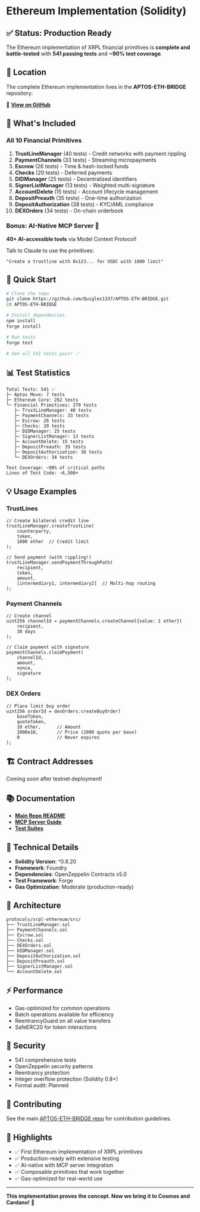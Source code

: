 # Ethereum Implementation (Solidity)

## ✅ Status: Production Ready

The Ethereum implementation of XRPL financial primitives is **complete and battle-tested** with **541 passing tests** and **~90% test coverage**.

## 📍 Location

The complete Ethereum implementation lives in the **APTOS-ETH-BRIDGE** repository:

🔗 **[View on GitHub](https://github.com/Quigles1337/APTOS-ETH-BRIDGE)**

## 🎯 What's Included

### All 10 Financial Primitives

1. **TrustLineManager** (40 tests) - Credit networks with payment rippling
2. **PaymentChannels** (33 tests) - Streaming micropayments
3. **Escrow** (26 tests) - Time & hash-locked funds
4. **Checks** (20 tests) - Deferred payments
5. **DIDManager** (25 tests) - Decentralized identifiers
6. **SignerListManager** (13 tests) - Weighted multi-signature
7. **AccountDelete** (15 tests) - Account lifecycle management
8. **DepositPreauth** (35 tests) - One-time authorization
9. **DepositAuthorization** (38 tests) - KYC/AML compliance
10. **DEXOrders** (34 tests) - On-chain orderbook

### Bonus: AI-Native MCP Server 🤖

**40+ AI-accessible tools** via Model Context Protocol!

Talk to Claude to use the primitives:
```
"Create a trustline with 0x123... for USDC with 1000 limit"
```

## 🚀 Quick Start

```bash
# Clone the repo
git clone https://github.com/Quigles1337/APTOS-ETH-BRIDGE.git
cd APTOS-ETH-BRIDGE

# Install dependencies
npm install
forge install

# Run tests
forge test

# See all 541 tests pass! ✅
```

## 📊 Test Statistics

```
Total Tests: 541 ✅
├─ Aptos Move: 7 tests
├─ Ethereum Core: 262 tests
└─ Financial Primitives: 279 tests
   ├─ TrustLineManager: 40 tests
   ├─ PaymentChannels: 33 tests
   ├─ Escrow: 26 tests
   ├─ Checks: 20 tests
   ├─ DIDManager: 25 tests
   ├─ SignerListManager: 13 tests
   ├─ AccountDelete: 15 tests
   ├─ DepositPreauth: 35 tests
   ├─ DepositAuthorization: 38 tests
   └─ DEXOrders: 34 tests

Test Coverage: ~90% of critical paths
Lines of Test Code: ~6,500+
```

## 💡 Usage Examples

### TrustLines

```solidity
// Create bilateral credit line
trustLineManager.createTrustLine(
    counterparty,
    token,
    1000 ether  // Credit limit
);

// Send payment (with rippling!)
trustLineManager.sendPaymentThroughPath(
    recipient,
    token,
    amount,
    [intermediary1, intermediary2]  // Multi-hop routing
);
```

### Payment Channels

```solidity
// Create channel
uint256 channelId = paymentChannels.createChannel{value: 1 ether}(
    recipient,
    30 days
);

// Claim payment with signature
paymentChannels.claimPayment(
    channelId,
    amount,
    nonce,
    signature
);
```

### DEX Orders

```solidity
// Place limit buy order
uint256 orderId = dexOrders.createBuyOrder(
    baseToken,
    quoteToken,
    10 ether,      // Amount
    2000e18,       // Price (2000 quote per base)
    0              // Never expires
);
```

## 🏗️ Contract Addresses

Coming soon after testnet deployment!

## 📚 Documentation

- **[Main Repo README](https://github.com/Quigles1337/APTOS-ETH-BRIDGE/blob/main/README.md)**
- **[MCP Server Guide](https://github.com/Quigles1337/APTOS-ETH-BRIDGE/blob/main/src/mcp-server/README.md)**
- **[Test Suites](https://github.com/Quigles1337/APTOS-ETH-BRIDGE/tree/main/test/ethereum)**

## 🔧 Technical Details

- **Solidity Version**: ^0.8.20
- **Framework**: Foundry
- **Dependencies**: OpenZeppelin Contracts v5.0
- **Test Framework**: Forge
- **Gas Optimization**: Moderate (production-ready)

## 🎨 Architecture

```
protocols/xrpl-ethereum/src/
├── TrustLineManager.sol
├── PaymentChannels.sol
├── Escrow.sol
├── Checks.sol
├── DEXOrders.sol
├── DIDManager.sol
├── DepositAuthorization.sol
├── DepositPreauth.sol
├── SignerListManager.sol
└── AccountDelete.sol
```

## ⚡ Performance

- Gas-optimized for common operations
- Batch operations available for efficiency
- ReentrancyGuard on all value transfers
- SafeERC20 for token interactions

## 🔐 Security

- 541 comprehensive tests
- OpenZeppelin security patterns
- Reentrancy protection
- Integer overflow protection (Solidity 0.8+)
- Formal audit: Planned

## 🤝 Contributing

See the main [APTOS-ETH-BRIDGE repo](https://github.com/Quigles1337/APTOS-ETH-BRIDGE) for contribution guidelines.

## 🌟 Highlights

- ✅ First Ethereum implementation of XRPL primitives
- ✅ Production-ready with extensive testing
- ✅ AI-native with MCP server integration
- ✅ Composable primitives that work together
- ✅ Gas-optimized for real-world use

---

**This implementation proves the concept. Now we bring it to Cosmos and Cardano!** 🚀
